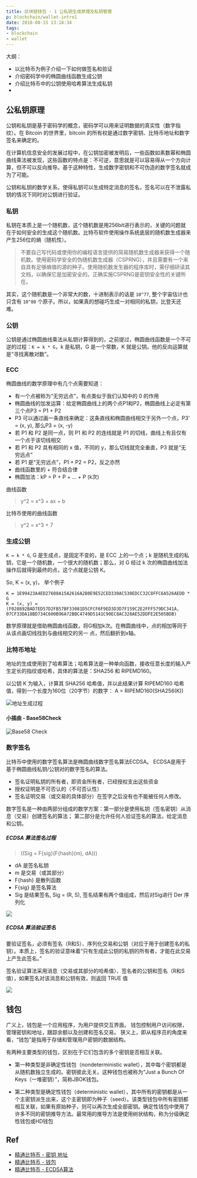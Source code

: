 ```yaml
---
title: 区块链钱包 - 1 公私钥生成原理及私钥管理
p: blockchain/wallet-intro1
date: 2018-08-15 13:18:34
tags:
- blockchain
- wallet
---
```


大纲：
- 以比特币为例子介绍一下如何做签名和验证
- 介绍密码学中的椭圆曲线函数生成公钥
- 介绍比特币中的公钥使用哈希算法生成私钥
- 

## 公私钥原理

公钥和私钥是基于密码学的概念，密码学可以用来证明数据的真实性（数字指纹）。在 Bitcoin 的世界里，bitcoin 的所有权是通过数字密钥、比特币地址和数字签名来确定的。

在计算机信息安全的发展过程中，在公钥加密被发明后，一些函数如素数幂和椭圆曲线乘法被发现，这些函数的特点是：不可逆，意思就是可以容易得从一个方向计算，但不可以反向推导。基于这种特性，生成数字密钥和不可伪造的数字签名就成为了可能。

公钥和私钥的数学关系，使得私钥可以生成特定消息的签名，签名可以在不泄露私钥的情况下同时对公钥进行验证。

### 私钥

私钥在本质上是一个随机数，这个随机数是用256bit进行表示的，关键的问题就在于如何安全的生成这个随机数。比特币软件使用操作系统底层的随机数生成器来产生256位的熵（随机性）。

> 不要自己写代码或使用你的编程语言提供的简易随机数生成器来获得一个随机数。使用密码学安全的伪随机数生成器（CSPRNG），并且需要有一个来自具有足够熵值的源的种子。使用随机数发生器的程序库时，需仔细研读其文档，以确保它是加密安全的。正确实施CSPRNG是密钥安全性的关键所在。

其实，这个随机数是一个非常大的数，十进制表示的话是 `10^77`, 整个宇宙估计也只含有 `10^80` 个原子。所以，如果真的想碰巧生成一对相同的私钥，比登天还难。

### 公钥

公钥是通过椭圆曲线乘法从私钥计算得到的，之前提过，椭圆曲线函数是一个不可逆的过程：`K = k * G`，k 是私钥，G 是一个常数，K 就是公钥。他的反向运算就是“寻找离散对数”。

### ECC

椭圆曲线的数学原理中有几个点需要知道：
- 有一个点被称为“无穷远点”，有点类似于我们认知中的 0 的作用
- 椭圆曲线的加发运算：给定椭圆曲线上的两个点P1和P2，椭圆曲线上必定有第三个点P3 = P1 + P2
- P3 可以通过画一条直线来确定：这条直线和椭圆曲线相交于另外一个点，P3' = (x, y), 那么P3 = (x, -y)
- 若 P1 和 P2 是同一点，则 P1 和 P2 的连线就是 P1 的切线，曲线上有且仅有一个点于该切线相交
- 若 P1 和 P2 具有相同的 x 值，不同的 y，那么切线就完全垂直，P3 就是“无穷远点”
- 若 P1 是“无穷远点”，P1 + P2 = P2，反之亦然
- 曲线函数里的 + 符合结合律
- 椭圆加法：kP = P + P + ... + P (k次)

曲线函数
> y^2 = x^3 + ax + b

比特币使用的曲线函数
> y^2 = x^3 + 7

### 生成公钥

`K = k * G`, G 是生成点，是固定不变的，是 ECC 上的一个点；k 是随机生成的私钥，它是一个随机数，一个很大的随机数；那么，对 G 经过 k 次的椭圆曲线加法操作后就得到最终的点，这个点就是公钥 K。

So, K = (x, y)， 举个例子

```
K = 1E99423A4ED27608A15A2616A2B0E9E52CED330AC530EDCC32C8FFC6A526AEDD * G
K = (x, y) = (F028892BAD7ED57D2FB57BF33081D5CFCF6F9ED3D3D7F159C2E2FFF579DC341A, 07CF33DA18BD734C600B96A72BBC4749D5141C90EC8AC328AE52DDFE2E505BDB)
```
数学原理就是借助椭圆曲线函数，将G相加k次。在椭圆曲线中，点的相加等同于从该点画切线找到与曲线相交的另一 点，然后翻折到x轴。

### 比特币地址

地址的生成使用到了哈希算法；哈希算法是一种单向函数，接收任意长度的输入产生定长的指纹或哈希，具体的算法是：SHA256 和 RIPEMD160。

以公钥 K 为输入，计算其 SHA256 哈希值，并以此结果计算 RIPEMD160 哈希值，得到一个长度为160位（20字节）的数字：
A = RIPEMD160(SHA256(K))

![地址生成过程](https://camo.githubusercontent.com/7cbd56a1e30d98e982e56648a2f534bec8cdcdb2/687474703a2f2f75706c6f61642d696d616765732e6a69616e7368752e696f2f75706c6f61645f696d616765732f313738353935392d366663343365656535353636366666322e706e673f696d6167654d6f6772322f6175746f2d6f7269656e742f7374726970253743696d61676556696577322f322f772f31323430)

#### 小插曲 - Base58Check

![Base58 Check](https://camo.githubusercontent.com/5f7f239a6d9d036819fceb567f8a88246fb97d30/687474703a2f2f75706c6f61642d696d616765732e6a69616e7368752e696f2f75706c6f61645f696d616765732f313738353935392d666433643832306535626131343734632e706e673f696d6167654d6f6772322f6175746f2d6f7269656e742f7374726970253743696d61676556696577322f322f772f31323430)

### 数字签名

比特币中使用的数字签名算法是椭圆曲线数字签名算法ECDSA。 ECDSA是用于基于椭圆曲线私钥/公钥对的数字签名的算法。
- 签名证明私钥的所有者，即资金所有者，已经授权支出这些资金
- 授权证明是不可否认的（不可否认性）
- 签名证明交易（或交易的具体部分）在签字之后没有也不能被任何人修改。

数字签名是一种由两部分组成的数学方案：第一部分是使用私钥（签名密钥）从消息（交易）创建签名的算法； 第二部分是允许任何人验证签名的算法，给定消息和公钥。

##### ECDSA 算法签名过程

> ((Sig = F{sig}(F{hash}(m), dA)))

- dA 是签名私钥
- m 是交易（或其部分）
- F{hash} 是散列函数
- F{sig} 是签名算法
- Sig 是结果签名, Sig = (R, S), 签名结果有两个值组成，然后对Sig进行 Der 序列化

![](https://camo.githubusercontent.com/cd4b06a3cddca0802a2a52a3e2462671837dce27/687474703a2f2f75706c6f61642d696d616765732e6a69616e7368752e696f2f75706c6f61645f696d616765732f383439303135332d653663623034386164333130616562352e706e673f696d6167654d6f6772322f6175746f2d6f7269656e742f7374726970)

##### ECDSA 算法验证签名

要验证签名，必须有签名（R和S）、序列化交易和公钥（对应于用于创建签名的私钥）。本质上，签名的验证意味着“只有生成此公钥的私钥的所有者，才能在此交易上产生此签名。”

签名验证算法采用消息（交易或其部分的哈希值）、签名者的公钥和签名（R和S值），如果签名对该消息和公钥有效，则返回 TRUE 值

![](https://camo.githubusercontent.com/31bf97562a3aaca1fdcffb8ee03f0d01dccd11bc/687474703a2f2f75706c6f61642d696d616765732e6a69616e7368752e696f2f75706c6f61645f696d616765732f383439303135332d376632646430306433656234336563302e706e673f696d6167654d6f6772322f6175746f2d6f7269656e742f7374726970)


## 钱包

广义上，钱包是一个应用程序，为用户提供交互界面。 钱包控制用户访问权限，管理密钥和地址，跟踪余额以及创建和签名交易。 狭义上，即从程序员的角度来看，“钱包”是指用于存储和管理用户密钥的数据结构。 

有两种主要类型的钱包，区别在于它们包含的多个密钥是否相互关联。

- 第一种类型是非确定性钱包（nondeterministic wallet），其中每个密钥都是从随机数独立生成的。密钥彼此无关。这种钱包也被称为“Just a Bunch Of Keys（一堆密钥）”，简称JBOK钱包。

- 第二种类型是确定性钱包（deterministic wallet），其中所有的密钥都是从一个主密钥派生出来，这个主密钥即为种子（seed）。该类型钱包中所有密钥都相互关联，如果有原始种子，则可以再次生成全部密钥。确定性钱包中使用了许多不同的密钥推导方法。最常用的推导方法是使用树状结构，称为分级确定性钱包或HD钱包

## Ref

- [精通比特币 - 密钥 地址](https://github.com/tianmingyun/MasterBitcoin2CN/blob/master/ch04.md)
- [精通比特币 - 钱包](https://github.com/tianmingyun/MasterBitcoin2CN/blob/master/ch05.md)
- [精通比特币 - ECDSA算法](https://github.com/tianmingyun/MasterBitcoin2CN/blob/master/ch06.md)